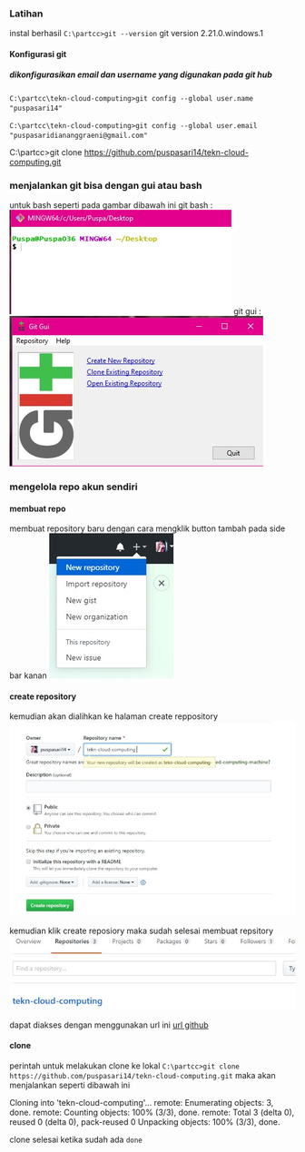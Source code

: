 ### Latihan 
instal berhasil 
`C:\partcc>git --version`
git version 2.21.0.windows.1

#### Konfigurasi git
##### dikonfigurasikan email dan username yang digunakan pada git hub
`C:\partcc\tekn-cloud-computing>git config --global user.name "puspasari14"`

`C:\partcc\tekn-cloud-computing>git config --global user.email "puspasaridiananggraeni@gmail.com"`

C:\partcc>git clone https://github.com/puspasari14/tekn-cloud-computing.git

### menjalankan git bisa dengan gui atau bash 
untuk bash seperti pada gambar dibawah ini
git bash :
![alt text](https://github.com/puspasari14/tekn-cloud-computing/blob/master/minggu-01/2.jpg "git bash")
git gui :
![alt text](https://github.com/puspasari14/tekn-cloud-computing/blob/master/minggu-01/4.jpg "git gui")

### mengelola repo akun sendiri 
#### membuat repo

membuat repository baru dengan cara mengklik button tambah pada side bar kanan
![alt text](https://github.com/puspasari14/tekn-cloud-computing/blob/master/minggu-01/new%20repo.jpg "new repo")
#### create repository
kemudian akan dialihkan ke halaman create reppository
![alt text](https://github.com/puspasari14/tekn-cloud-computing/blob/master/minggu-01/repo%20create.jpg "create repo" )

kemudian klik create reposiory maka sudah selesai membuat repsitory
![alt text](https://github.com/puspasari14/tekn-cloud-computing/blob/master/minggu-01/jadi%20repo.jpg "repo jadi")

dapat diakses dengan menggunakan url ini
[url github](https://github.com/puspasari14/tekn-cloud-computing)
#### clone
perintah untuk melakukan clone ke lokal 
`C:\partcc>git clone https://github.com/puspasari14/tekn-cloud-computing.git`
maka akan menjalankan seperti dibawah ini 

Cloning into 'tekn-cloud-computing'...
remote: Enumerating objects: 3, done.
remote: Counting objects: 100% (3/3), done.
remote: Total 3 (delta 0), reused 0 (delta 0), pack-reused 0
Unpacking objects: 100% (3/3), done. 
 
clone selesai ketika sudah ada `done`



